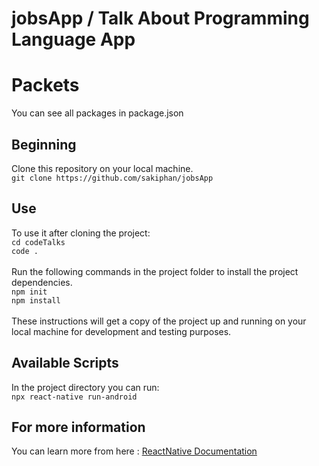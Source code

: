  
jobsApp / Talk About Programming Language App
======

Packets
===
You can see all packages in package.json


## Beginning 
Clone this repository on your local machine.
<br>
`git clone https://github.com/sakiphan/jobsApp`

## Use 
To use it after cloning the project: 
<br>
`cd codeTalks`
<br>
`code .`
<br>
<br>
Run the following commands in the project folder to install the project dependencies.
<br>
`npm init`
<br>
`npm install`
<br>
<br>
These instructions will get a copy of the project up and running on your local machine for development and testing purposes.

## Available Scripts
In the project directory you can run:
<br>
`npx react-native run-android`

## For more information
You can learn more from here : <a href="https://reactnative.dev/">ReactNative Documentation</a>
